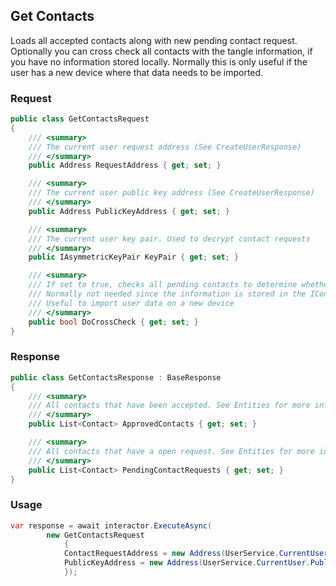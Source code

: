 ## Get Contacts

Loads all accepted contacts along with new pending contact request. Optionally you can cross check all contacts with the tangle information, if you have no information stored locally. Normally this is only useful if the user has a new device where that data needs to be imported.

### Request
```csharp
public class GetContactsRequest
{
    /// <summary>
    /// The current user request address (See CreateUserResponse)
    /// </summary>
    public Address RequestAddress { get; set; }

    /// <summary>
    /// The current user public key address (See CreateUserResponse)
    /// </summary>
    public Address PublicKeyAddress { get; set; }

    /// <summary>
    /// The current user key pair. Used to decrypt contact requests
    /// </summary>
    public IAsymmetricKeyPair KeyPair { get; set; }

    /// <summary>
    /// If set to true, checks all pending contacts to determine whether they are accepted or not.
    /// Normally not needed since the information is stored in the IContactRepository (locally).
    /// Useful to import user data on a new device
    /// </summary>
    public bool DoCrossCheck { get; set; }
}
```

### Response
```csharp
public class GetContactsResponse : BaseResponse
{
    /// <summary>
    /// All contacts that have been accepted. See Entities for more information about the Contact class
    /// </summary>
    public List<Contact> ApprovedContacts { get; set; }

    /// <summary>
    /// All contacts that have a open request. See Entities for more information about the Contact class
    /// </summary>
    public List<Contact> PendingContactRequests { get; set; }
}
```

### Usage
```csharp
var response = await interactor.ExecuteAsync(
        new GetContactsRequest
            {
            ContactRequestAddress = new Address(UserService.CurrentUser.RequestAddress),
            PublicKeyAddress = new Address(UserService.CurrentUser.PublicKeyAddress)
            });

```